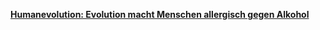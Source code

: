 [**Humanevolution: Evolution macht Menschen allergisch gegen Alkohol**](http://www.spektrum.de/news/evolution-macht-menschen-allergisch-gegen-alkohol/1545665?utm_source=zon&utm_medium=teaser&utm_content=news&utm_campaign=ZON_KOOP)